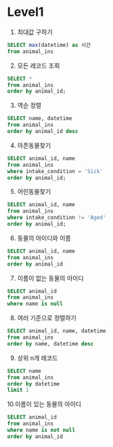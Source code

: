 # Level1

1. 최대값 구하기

```sql
SELECT max(datetime) as 시간
from animal_ins
```

2. 모든 레코드 조회

```sql
SELECT * 
from animal_ins
order by animal_id;
```

3. 역순 정렬

```sql
SELECT name, datetime
from animal_ins
order by animal_id desc
```

4. 아픈동물찾기

```sql
SELECT animal_id, name
from animal_ins
where intake_condition = 'Sick'
order by animal_id;
```

5. 어린동물찾기

```sql
SELECT animal_id, name
from animal_ins
where intake_condition != 'Aged'
order by animal_id;
```

6. 동물의 아이디와 이름

```sql
SELECT animal_id, name
from animal_ins
order by animal_id
```

7. 이름이 없는 동물의 아이디

```sql
SELECT animal_id
from animal_ins
where name is null
```

8. 여러 기준으로 정렬하기

```sql
SELECT animal_id, name, datetime
from animal_ins
order by name, datetime desc
```

9. 상위 n개 레코드

```sql
SELECT name
from animal_ins
order by datetime
limit 1
```

10.이름이 있는 동물의 아이디

```sql
SELECT animal_id
from animal_ins
where name is not null
order by animal_id
```